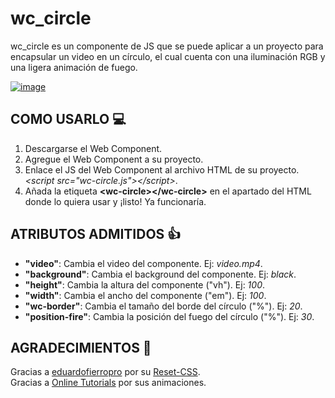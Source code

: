 # wc_circle

wc_circle es un componente de JS que se puede aplicar a un proyecto para encapsular un video en un círculo, el cual cuenta con una iluminación RGB y una ligera animación de fuego.

[![image](https://user-images.githubusercontent.com/78848226/180857684-75bf1f33-03f3-4429-8a58-82f07b40b209.png)](https://newprojectf.github.io/)

## COMO USARLO 💻

1. Descargarse el Web Component.
2. Agregue el Web Component a su proyecto.
3. Enlace el JS del Web Component al archivo HTML de su proyecto. *\<script src="wc-circle.js"\>\</script\>*.
4. Añada la etiqueta **\<wc-circle\>\</wc-circle\>** en el apartado del HTML donde lo quiera usar y ¡listo! Ya funcionaría.

## ATRIBUTOS ADMITIDOS 👍

* **"video"**: Cambia el video del componente. Ej: *video.mp4*.  
* **"background"**: Cambia el background del componente. Ej: *black*.  
* **"height"**: Cambia la altura del componente ("vh"). Ej: *100*.  
* **"width"**: Cambia el ancho del componente ("em"). Ej: *100*.  
* **"wc-border"**: Cambia el tamaño del borde del círculo ("%"). Ej: *20*.  
* **"position-fire"**: Cambia la posición del fuego del círculo ("%"). Ej: *30*.  

## AGRADECIMIENTOS 🎁

Gracias a [eduardofierropro](https://github.com/eduardofierropro) por su [Reset-CSS](https://github.com/eduardofierropro/Reset-CSS/blob/main/css/app.css).   
Gracias a [Online Tutorials](https://www.youtube.com/c/OnlineTutorials4Designers) por sus animaciones.
